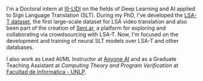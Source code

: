 I'm a Doctoral intern at <a href="https://weblidi.info.unlp.edu.ar/en/" class="link">III-LIDI</a> on the fields of Deep Learning and AI applied to Sign Language Translation (SLT).
During my PhD, I've developed the <a href="https://midusi.github.io/LSA-T/" class="link">LSA-T dataset</a>, the first large-scale dataset for LSA video translation and also been part of the creation of <a href="https://app.seni.ar" class="link">Seni.ar</a>, a platform for exploring and collaborating via crowdsourcing with LSA-T.
Now, I'm focused on the development and training of neural SLT models over LSA-T and other databases.

I also work as Lead AI/ML Instructor at <a href="https://anyoneai.com" class="link">Anyone AI</a> and as a Graduate Teaching Assistant at <i>Computing Theory and Program Verification</i> at <a href="https://www.info.unlp.edu.ar" class="link">Facultad de Informática - UNLP</a>.

<!--
**pedroodb/pedroodb** is a ✨ _special_ ✨ repository because its `README.md` (this file) appears on your GitHub profile.

Here are some ideas to get you started:

- 🔭 I’m currently working on ...
- 🌱 I’m currently learning ...
- 👯 I’m looking to collaborate on ...
- 🤔 I’m looking for help with ...
- 💬 Ask me about ...
- 📫 How to reach me: ...
- 😄 Pronouns: ...
- ⚡ Fun fact: ...
-->
